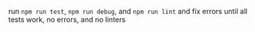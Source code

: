 run `npm run test`, `npm run debug`, and `npm run lint` and fix errors until all tests work, no errors, and no linters